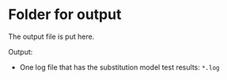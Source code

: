 # Folder for output
The output file is put here.

Output:

* One log file that has the substitution model test results: `*.log` 